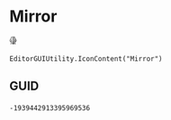 # Mirror
![](/img/Mirror.png)

``` CSharp
EditorGUIUtility.IconContent("Mirror")
```
## GUID
```
-1939442913395969536
```
